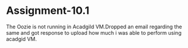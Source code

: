 # Assignment-10.1
The Oozie is not running in Acadgild VM.Dropped an email regarding the same and got response to upload how much i was able to perform using acadgid VM.

